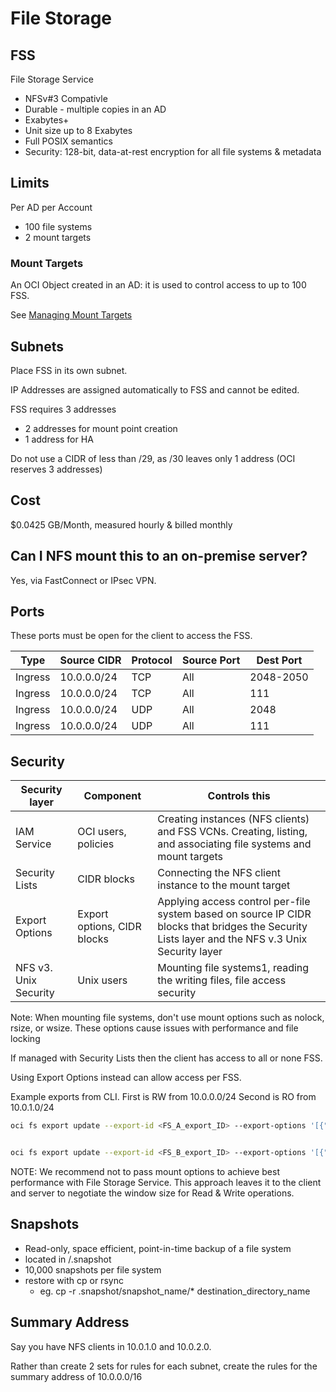# File Storage

## FSS

File Storage Service

- NFSv#3 Compativle
- Durable - multiple copies in an AD
- Exabytes+
- Unit size up to 8 Exabytes
- Full POSIX semantics
- Security: 128-bit, data-at-rest encryption for all file systems & metadata

## Limits

Per AD per Account

- 100 file systems
- 2 mount targets

### Mount Targets

An OCI Object created in an AD: it is used to control access to up to 100 FSS.

See [Managing Mount Targets](https://docs.cloud.oracle.com/iaas/Content/File/Tasks/managingmounttargets.htm "Managing Mount Targets")

## Subnets

Place FSS in its own subnet.

IP Addresses are assigned automatically to FSS and cannot be edited.

FSS requires 3 addresses

- 2 addresses for mount point creation
- 1 address for HA

Do not use a CIDR of less than /29, as /30 leaves only 1 address (OCI reserves 3 addresses)

## Cost

$0.0425 GB/Month, measured hourly & billed monthly

## Can I NFS mount this to an on-premise server?

Yes, via FastConnect or IPsec VPN.

## Ports

These ports must be open for the client to access the FSS.

Type | Source CIDR | Protocol | Source Port | Dest Port
-----|-------------|----------|-------------|----------
Ingress | 10.0.0.0/24 | TCP | All | 2048-2050
Ingress | 10.0.0.0/24 | TCP | All | 111
Ingress | 10.0.0.0/24 | UDP | All | 2048
Ingress | 10.0.0.0/24 | UDP | All | 111

## Security

Security layer | Component | Controls this
---------------|-----------|--------------
IAM Service | OCI users, policies | Creating instances (NFS clients) and FSS VCNs. Creating, listing, and associating file systems and mount targets
Security Lists | CIDR blocks | Connecting the NFS client instance to the mount target
Export Options | Export options, CIDR blocks | Applying access control per-file system based on source IP CIDR blocks that bridges the Security Lists layer and the NFS v.3 Unix Security layer
NFS v3. Unix Security | Unix users | Mounting file systems1, reading the writing files, file access security 

Note: When mounting file systems, don't use mount options such as nolock, rsize, or wsize. These options cause issues with performance and file locking

If managed with Security Lists then the client has access to all or none FSS.

Using Export Options instead can allow access per FSS.

Example exports from CLI.
First is RW from 10.0.0.0/24
Second is RO from 10.0.1.0/24

```bash
oci fs export update --export-id <FS_A_export_ID> --export-options '[{"source":"10.0.0.0/24 ","require-privileged-source-port":"true","access":"READ_WRITE","identity-squash":"NONE","anonymous-uid":"65534","anonymous-gid":"65534"}]'


oci fs export update --export-id <FS_B_export_ID> --export-options '[{"source":"10.0.1.0/24 ","require-privileged-source-port":"true","access":"READ_ONLY","identity-squash":"NONE","anonymous-uid":"65534","anonymous-gid":"65534"}]'

```

NOTE: We recommend not to pass mount options to achieve best performance with File Storage Service. This approach leaves it to the client and server to negotiate the window size for Read & Write operations.

## Snapshots

- Read-only, space efficient, point-in-time backup of a file system
- located in /.snapshot
- 10,000 snapshots per file system
- restore with cp or rsync
  - eg. cp -r .snapshot/snapshot_name/* destination_directory_name

## Summary Address

Say you have NFS clients in 10.0.1.0 and 10.0.2.0.

Rather than create 2 sets for rules for each subnet, create the rules for the summary address of 10.0.0.0/16


